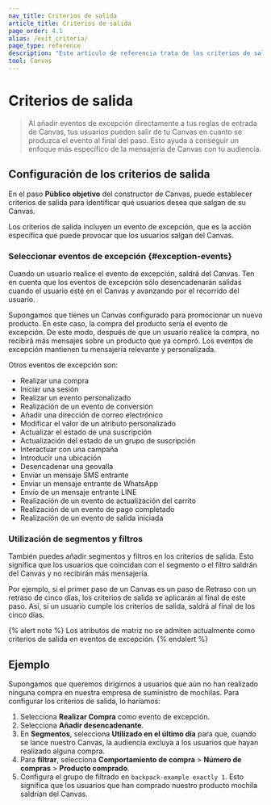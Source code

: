 ```yaml
---
nav_title: Criterios de salida 
article_title: Criterios de salida 
page_order: 4.1
alias: /exit_criteria/
page_type: reference
description: "Este artículo de referencia trata de los criterios de salida y de cómo los usuarios pueden salir de tu Canvas en función de los criterios seleccionados."
tool: Canvas
---
```


# Criterios de salida

> Al añadir eventos de excepción directamente a tus reglas de entrada de Canvas, tus usuarios pueden salir de tu Canvas en cuanto se produzca el evento al final del paso. Esto ayuda a conseguir un enfoque más específico de la mensajería de Canvas con tu audiencia.

## Configuración de los criterios de salida

En el paso **Público objetivo** del constructor de Canvas, puede establecer criterios de salida para identificar qué usuarios desea que salgan de su Canvas. 

Los criterios de salida incluyen un evento de excepción, que es la acción específica que puede provocar que los usuarios salgan del Canvas.



### Seleccionar eventos de excepción {#exception-events}

Cuando un usuario realice el evento de excepción, saldrá del Canvas. Ten en cuenta que los eventos de excepción sólo desencadenarán salidas cuando el usuario esté en el Canvas y avanzando por el recorrido del usuario.

Supongamos que tienes un Canvas configurado para promocionar un nuevo producto. En este caso, la compra del producto sería el evento de excepción. De este modo, después de que un usuario realice la compra, no recibirá más mensajes sobre un producto que ya compró. Los eventos de excepción mantienen tu mensajería relevante y personalizada.

Otros eventos de excepción son:

- Realizar una compra
- Iniciar una sesión
- Realizar un evento personalizado
- Realización de un evento de conversión
- Añadir una dirección de correo electrónico
- Modificar el valor de un atributo personalizado
- Actualizar el estado de una suscripción
- Actualización del estado de un grupo de suscripción
- Interactuar con una campaña
- Introducir una ubicación
- Desencadenar una geovalla
- Enviar un mensaje SMS entrante
- Enviar un mensaje entrante de WhatsApp
- Envío de un mensaje entrante LINE
- Realización de un evento de actualización del carrito
- Realización de un evento de pago completado
- Realización de un evento de salida iniciada

### Utilización de segmentos y filtros

También puedes añadir segmentos y filtros en los criterios de salida. Esto significa que los usuarios que coincidan con el segmento o el filtro saldrán del Canvas y no recibirán más mensajería. 

Por ejemplo, si el primer paso de un Canvas es un paso de Retraso con un retraso de cinco días, los criterios de salida se aplicarán al final de este paso. Así, si un usuario cumple los criterios de salida, saldrá al final de los cinco días.

{% alert note %}
Los atributos de matriz no se admiten actualmente como criterios de salida en eventos de excepción.
{% endalert %}

## Ejemplo

Supongamos que queremos dirigirnos a usuarios que aún no han realizado ninguna compra en nuestra empresa de suministro de mochilas. Para configurar los criterios de salida, lo haríamos:

1. Selecciona **Realizar Compra** como evento de excepción.
2. Selecciona **Añadir desencadenante**. 
3. En **Segmentos**, selecciona **Utilizado en el último día** para que, cuando se lance nuestro Canvas, la audiencia excluya a los usuarios que hayan realizado alguna compra.
4. Para **filtrar**, selecciona **Comportamiento de compra** > **Número de compras** > **Producto comprado**.
5. Configura el grupo de filtrado en `backpack-example exactly 1`. Esto significa que los usuarios que han comprado nuestro producto mochila saldrían del Canvas.




